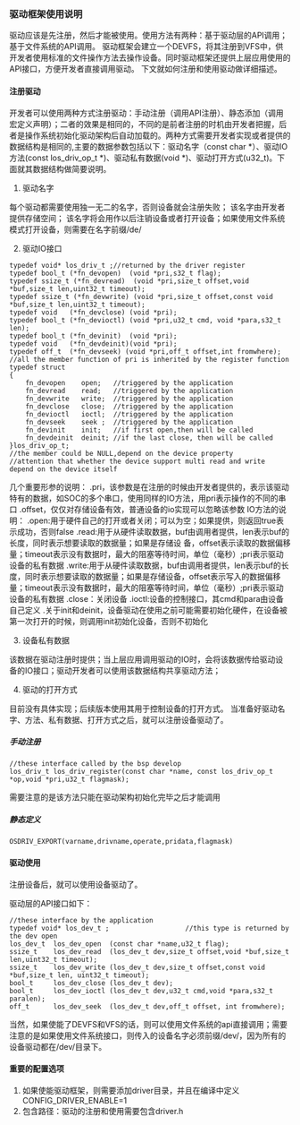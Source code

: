 ### 驱动框架使用说明
驱动应该是先注册，然后才能被使用。使用方法有两种：基于驱动层的API调用；基于文件系统的API调用。
驱动框架会建立一个DEVFS，将其注册到VFS中，供开发者使用标准的文件操作方法去操作设备。同时驱动框架还提供上层应用使用的API接口，方便开发者直接调用驱动。
下文就如何注册和使用驱动做详细描述。
#### 注册驱动
开发者可以使用两种方式注册驱动：手动注册（调用API注册）、静态添加（调用宏定义声明）；二者的效果是相同的，不同的是前者注册的时机由开发者把握，后者是操作系统初始化驱动架构后自动加载的。两种方式需要开发者实现或者提供的数据结构是相同的,主要的数据参数包括以下：驱动名字（const char *）、驱动IO方法(const los_driv_op_t *)、驱动私有数据(void *)、驱动打开方式(u32_t)。下面就其数据结构做简要说明。
1. 驱动名字

每个驱动都需要使用独一无二的名字，否则设备就会注册失败；
该名字由开发者提供存储空间；
该名字将会用作以后注销设备或者打开设备；如果使用文件系统模式打开设备，则需要在名字前缀/de/

2. 驱动IO接口

```
typedef void* los_driv_t ;//returned by the driver register
typedef bool_t (*fn_devopen)  (void *pri,s32_t flag);
typedef ssize_t (*fn_devread)  (void *pri,size_t offset,void *buf,size_t len,uint32_t timeout);
typedef ssize_t (*fn_devwrite) (void *pri,size_t offset,const void *buf,size_t len,uint32_t timeout);
typedef void   (*fn_devclose) (void *pri);
typedef bool_t (*fn_devioctl) (void *pri,u32_t cmd, void *para,s32_t len);
typedef bool_t (*fn_devinit)  (void *pri);
typedef void   (*fn_devdeinit)(void *pri);
typedef off_t  (*fn_devseek) (void *pri,off_t offset,int fromwhere);
//all the member function of pri is inherited by the register function
typedef struct
{
    fn_devopen    open;   //triggered by the application
    fn_devread    read;   //triggered by the application
    fn_devwrite   write;  //triggered by the application
    fn_devclose   close;  //triggered by the application
    fn_devioctl   ioctl;  //triggered by the application
    fn_devseek    seek ;  //triggered by the application
    fn_devinit    init;   //if first open,then will be called
    fn_devdeinit  deinit; //if the last close, then will be called
}los_driv_op_t;
//the member could be NULL,depend on the device property
//attention that whether the device support multi read and write depend on the device itself
```
几个重要形参的说明：
.pri，该参数是在注册的时候由开发者提供的，表示该驱动特有的数据，如SOC的多个串口，使用同样的IO方法，用pri表示操作的不同的串口
.offset，仅仅对存储设备有效，普通设备的io实现可以忽略该参数
IO方法的说明：
.open:用于硬件自己的打开或者关闭；可以为空；如果提供，则返回true表示成功，否则false
.read:用于从硬件读取数据，buf由调用者提供，len表示buf的长度，同时表示想要读取的数据量；如果是存储设 备，offset表示读取的数据偏移量；timeout表示没有数据时，最大的阻塞等待时间，单位（毫秒）;pri表示驱动设备的私有数据
.write:用于从硬件读取数据，buf由调用者提供，len表示buf的长度，同时表示想要读取的数据量；如果是存储设备，offset表示写入的数据偏移量；timeout表示没有数据时，最大的阻塞等待时间，单位（毫秒）;pri表示驱动设备的私有数据
.close：关闭设备
.ioctl:设备的控制接口，其cmd和para由设备自己定义
.关于init和deinit，设备驱动在使用之前可能需要初始化硬件，在设备被第一次打开的时候，则调用init初始化设备，否则不初始化 

3. 设备私有数据

该数据在驱动注册时提供；当上层应用调用驱动的IO时，会将该数据传给驱动设备的IO接口；驱动开发者可以使用该数据结构共享驱动方法；

4. 驱动的打开方式

目前没有具体实现；后续版本使用其用于控制设备的打开方式。
当准备好驱动名字、方法、私有数据、打开方式之后，就可以注册设备驱动了。

#####  手动注册

```
//these interface called by the bsp develop
los_driv_t los_driv_register(const char *name, const los_driv_op_t *op,void *pri,u32_t flagmask);
```

需要注意的是该方法只能在驱动架构初始化完毕之后才能调用
#####  静态定义
```
OSDRIV_EXPORT(varname,drivname,operate,pridata,flagmask)
```
#### 驱动使用

注册设备后，就可以使用设备驱动了。

驱动层的API接口如下：

```
//these interface by the application
typedef void* los_dev_t ;                   //this type is returned by the dev open
los_dev_t  los_dev_open  (const char *name,u32_t flag);
ssize_t    los_dev_read  (los_dev_t dev,size_t offset,void *buf,size_t len,uint32_t timeout);
ssize_t    los_dev_write (los_dev_t dev,size_t offset,const void *buf,size_t len, uint32_t timeout);
bool_t     los_dev_close (los_dev_t dev);
bool_t     los_dev_ioctl (los_dev_t dev,u32_t cmd,void *para,s32_t paralen);
off_t      los_dev_seek  (los_dev_t dev,off_t offset, int fromwhere);
```

当然，如果使能了DEVFS和VFS的话，则可以使用文件系统的api直接调用；需要注意的是如果使用文件系统接口，则传入的设备名字必须前缀/dev/，因为所有的设备驱动都在/dev/目录下。

#### 重要的配置选项

1. 如果使能驱动框架，则需要添加driver目录，并且在编译中定义CONFIG_DRIVER_ENABLE=1
3. 包含路径：驱动的注册和使用需要包含driver.h

